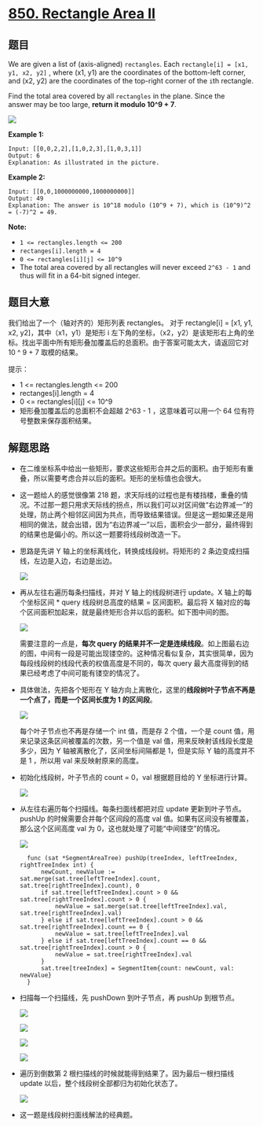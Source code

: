 # [850. Rectangle Area II](https://leetcode.com/problems/rectangle-area-ii/)


## 题目

We are given a list of (axis-aligned) `rectangles`. Each `rectangle[i] = [x1, y1, x2, y2]` , where (x1, y1) are the coordinates of the bottom-left corner, and (x2, y2) are the coordinates of the top-right corner of the `i`th rectangle.

Find the total area covered by all `rectangles` in the plane. Since the answer may be too large, **return it modulo 10^9 + 7**.

![](https://s3-lc-upload.s3.amazonaws.com/uploads/2018/06/06/rectangle_area_ii_pic.png)

**Example 1:**

    Input: [[0,0,2,2],[1,0,2,3],[1,0,3,1]]
    Output: 6
    Explanation: As illustrated in the picture.

**Example 2:**

    Input: [[0,0,1000000000,1000000000]]
    Output: 49
    Explanation: The answer is 10^18 modulo (10^9 + 7), which is (10^9)^2 = (-7)^2 = 49.

**Note:**

- `1 <= rectangles.length <= 200`
- `rectanges[i].length = 4`
- `0 <= rectangles[i][j] <= 10^9`
- The total area covered by all rectangles will never exceed `2^63 - 1` and thus will fit in a 64-bit signed integer.


## 题目大意

我们给出了一个（轴对齐的）矩形列表 rectangles。 对于 rectangle[i] = [x1, y1, x2, y2]，其中（x1，y1）是矩形 i 左下角的坐标，（x2，y2）是该矩形右上角的坐标。找出平面中所有矩形叠加覆盖后的总面积。由于答案可能太大，请返回它对 10 ^ 9 + 7 取模的结果。

提示：

- 1 <= rectangles.length <= 200
- rectanges[i].length = 4
- 0 <= rectangles[i][j] <= 10^9
- 矩形叠加覆盖后的总面积不会超越 2^63 - 1 ，这意味着可以用一个 64 位有符号整数来保存面积结果。


## 解题思路


- 在二维坐标系中给出一些矩形，要求这些矩形合并之后的面积。由于矩形有重叠，所以需要考虑合并以后的面积。矩形的坐标值也会很大。
- 这一题给人的感觉很像第 218 题，求天际线的过程也是有楼挡楼，重叠的情况。不过那一题只用求天际线的拐点，所以我们可以对区间做“右边界减一”的处理，防止两个相邻区间因为共点，而导致结果错误。但是这一题如果还是用相同的做法，就会出错，因为“右边界减一”以后，面积会少一部分，最终得到的结果也是偏小的。所以这一题要将线段树改造一下。
- 思路是先讲 Y 轴上的坐标离线化，转换成线段树。将矩形的 2 条边变成扫描线，左边是入边，右边是出边。

    ![](https://img.halfrost.com/Leetcode/leetcode_850_8.png)

- 再从左往右遍历每条扫描线，并对 Y 轴上的线段树进行 update。X 轴上的每个坐标区间 * query 线段树总高度的结果 = 区间面积。最后将 X 轴对应的每个区间面积加起来，就是最终矩形合并以后的面积。如下图中间的图。

    ![](https://img.halfrost.com/Leetcode/leetcode_850_9.png)

    需要注意的一点是，**每次 query 的结果并不一定是连续线段**。如上图最右边的图，中间有一段是可能出现镂空的。这种情况看似复杂，其实很简单，因为每段线段树的线段代表的权值高度是不同的，每次 query 最大高度得到的结果已经考虑了中间可能有镂空的情况了。

- 具体做法，先把各个矩形在 Y 轴方向上离散化，这里的**线段树叶子节点不再是一个点了，而是一个区间长度为 1 的区间段**。

    ![](https://img.halfrost.com/Leetcode/leetcode_850_0.png)

    每个叶子节点也不再是存储一个 int 值，而是存 2 个值，一个是 count 值，用来记录这条区间被覆盖的次数，另一个值是 val 值，用来反映射该线段长度是多少，因为 Y 轴被离散化了，区间坐标间隔都是 1，但是实际 Y 轴的高度并不是 1 ，所以用 val 来反映射原来的高度。

- 初始化线段树，叶子节点的 count = 0，val 根据题目给的 Y 坐标进行计算。

    ![](https://img.halfrost.com/Leetcode/leetcode_850_1.png)

- 从左往右遍历每个扫描线。每条扫面线都把对应 update 更新到叶子节点。pushUp 的时候需要合并每个区间段的高度 val 值。如果有区间没有被覆盖，那么这个区间高度 val 为 0，这也就处理了可能“中间镂空”的情况。

    ![](https://img.halfrost.com/Leetcode/leetcode_850_2.png)

        func (sat *SegmentAreaTree) pushUp(treeIndex, leftTreeIndex, rightTreeIndex int) {
        	newCount, newValue := sat.merge(sat.tree[leftTreeIndex].count, sat.tree[rightTreeIndex].count), 0
        	if sat.tree[leftTreeIndex].count > 0 && sat.tree[rightTreeIndex].count > 0 {
        		newValue = sat.merge(sat.tree[leftTreeIndex].val, sat.tree[rightTreeIndex].val)
        	} else if sat.tree[leftTreeIndex].count > 0 && sat.tree[rightTreeIndex].count == 0 {
        		newValue = sat.tree[leftTreeIndex].val
        	} else if sat.tree[leftTreeIndex].count == 0 && sat.tree[rightTreeIndex].count > 0 {
        		newValue = sat.tree[rightTreeIndex].val
        	}
        	sat.tree[treeIndex] = SegmentItem{count: newCount, val: newValue}
        }

- 扫描每一个扫描线，先 pushDown 到叶子节点，再 pushUp 到根节点。

    ![](https://img.halfrost.com/Leetcode/leetcode_850_3.png)

    ![](https://img.halfrost.com/Leetcode/leetcode_850_4.png)

    ![](https://img.halfrost.com/Leetcode/leetcode_850_5.png)

    ![](https://img.halfrost.com/Leetcode/leetcode_850_6.png)

- 遍历到倒数第 2 根扫描线的时候就能得到结果了。因为最后一根扫描线 update 以后，整个线段树全部都归为初始化状态了。

    ![](https://img.halfrost.com/Leetcode/leetcode_850_7.png)

- 这一题是线段树扫面线解法的经典题。
